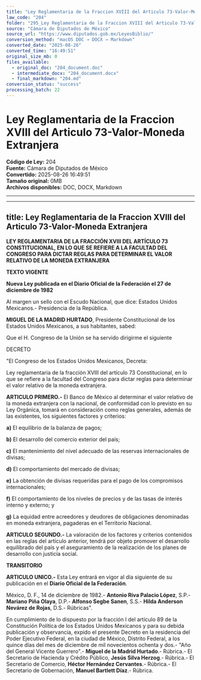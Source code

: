 ```yaml
---
title: "Ley Reglamentaria de la Fraccion XVIII del Articulo 73-Valor-Moneda Extranjera"
law_code: "204"
folder: "295_Ley Reglamentaria de la Fraccion XVIII del Articulo 73-Valor-Moneda Extranjera"
source: "Cámara de Diputados de México"
source_url: "https://www.diputados.gob.mx/LeyesBiblio/"
conversion_method: "macOS DOC → DOCX → Markdown"
converted_date: "2025-08-26"
converted_time: "16:49:51"
original_size_mb: 0
files_available:
  - original_doc: "204_document.doc"
  - intermediate_docx: "204_document.docx"  
  - final_markdown: "204.md"
conversion_status: "success"
processing_batch: 22
---
```


# Ley Reglamentaria de la Fraccion XVIII del Articulo 73-Valor-Moneda Extranjera

**Código de Ley:** 204  
**Fuente:** Cámara de Diputados de México  
**Convertido:** 2025-08-26 16:49:51  
**Tamaño original:** 0MB  
**Archivos disponibles:** DOC, DOCX, Markdown

---

---
title: Ley Reglamentaria de la Fraccion XVIII del Articulo 73-Valor-Moneda Extranjera
---

**LEY REGLAMENTARIA DE LA FRACCIÓN XVIII DEL ARTÍCULO 73 CONSTITUCIONAL, EN LO QUE SE REFIERE A LA FACULTAD DEL CONGRESO PARA DICTAR REGLAS PARA DETERMINAR EL VALOR RELATIVO DE LA MONEDA EXTRANJERA**

**TEXTO VIGENTE**

**Nueva Ley publicada en el Diario Oficial de la Federación el 27 de diciembre de 1982**

Al margen un sello con el Escudo Nacional, que dice: Estados Unidos Mexicanos.- Presidencia de la República.

**MIGUEL DE LA MADRID HURTADO**, Presidente Constitucional de los Estados Unidos Mexicanos, a sus habitantes, sabed:

Que el H. Congreso de la Unión se ha servido dirigirme el siguiente

DECRETO

\"El Congreso de los Estados Unidos Mexicanos, Decreta:

Ley reglamentaria de la fracción XVIII del artículo 73 Constitucional, en lo que se refiere a la facultad del Congreso para dictar reglas para determinar el valor relativo de la moneda extranjera.

**ARTICULO PRIMERO.-** El Banco de México al determinar el valor relativo de la moneda extranjera con la nacional, de conformidad con lo previsto en su Ley Orgánica, tomará en consideración como reglas generales, además de las existentes, los siguientes factores y criterios:

**a)** El equilibrio de la balanza de pagos;

**b)** El desarrollo del comercio exterior del país;

**c)** El mantenimiento del nivel adecuado de las reservas internacionales de divisas;

**d)** El comportamiento del mercado de divisas;

**e)** La obtención de divisas requeridas para el pago de los compromisos internacionales;

**f)** El comportamiento de los niveles de precios y de las tasas de interés interno y externo; y

**g)** La equidad entre acreedores y deudores de obligaciones denominadas en moneda extranjera, pagaderas en el Territorio Nacional.

**ARTICULO SEGUNDO.-** La valoración de los factores y criterios contenidos en las reglas del artículo anterior, tendrá por objeto promover el desarrollo equilibrado del país y el aseguramiento de la realización de los planes de desarrollo con justicia social.

**TRANSITORIO**

**ARTICULO UNICO.-** Esta Ley entrará en vigor al día siguiente de su publicación en el **Diario Oficial de la Federación**.

México, D. F., 14 de diciembre de 1982.- **Antonio Riva Palacio López**, S.P.- **Mariano Piña Olaya**, D.P.- **Alfonso Segbe Sanen**, S.S.- **Hilda Anderson Nevárez de Rojas**, D.S.- Rúbricas\".

En cumplimiento de lo dispuesto por la fracción I del artículo 89 de la Constitución Política de los Estados Unidos Mexicanos y para su debida publicación y observancia, expido el presente Decreto en la residencia del Poder Ejecutivo Federal, en la ciudad de México, Distrito Federal, a los quince días del mes de diciembre de mil novecientos ochenta y dos.- \"Año del General Vicente Guerrero\".- **Miguel de la Madrid Hurtado**.- Rúbrica.- El Secretario de Hacienda y Crédito Público, **Jesús Silva Herzog**.- Rúbrica.- El Secretario de Comercio, **Héctor Hernández Cervantes**.- Rúbrica.- El Secretario de Gobernación, **Manuel Bartlett Díaz**.- Rúbrica.
